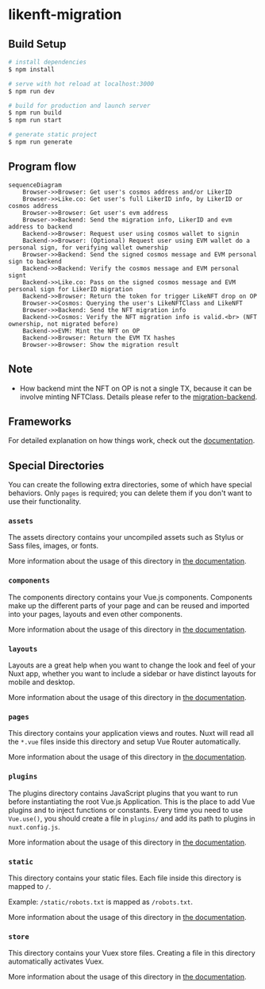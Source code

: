 # likenft-migration

## Build Setup

```bash
# install dependencies
$ npm install

# serve with hot reload at localhost:3000
$ npm run dev

# build for production and launch server
$ npm run build
$ npm run start

# generate static project
$ npm run generate
```

## Program flow

```mermaid
sequenceDiagram 
    Browser->>Browser: Get user's cosmos address and/or LikerID
    Browser->>Like.co: Get user's full LikerID info, by LikerID or cosmos address
    Browser->>Browser: Get user's evm address
    Browser->>Backend: Send the migration info, LikerID and evm address to backend
    Backend->>Browser: Request user using cosmos wallet to signin
    Backend->>Browser: (Optional) Request user using EVM wallet do a personal sign, for verifying wallet ownership
    Browser->>Backend: Send the signed cosmos message and EVM personal sign to backend
    Backend->>Backend: Verify the cosmos message and EVM personal signt
    Backend->>Like.co: Pass on the signed cosmos message and EVM personal sign for LikerID migration
    Backend->>Browser: Return the token for trigger LikeNFT drop on OP
    Browser->>Cosmos: Querying the user's LikeNFTClass and LikeNFT
    Browser->>Backend: Send the NFT migration info
    Backend->>Cosmos: Verify the NFT migration info is valid.<br> (NFT ownership, not migrated before)
    Backend->>EVM: Mint the NFT on OP
    Backend->>Browser: Return the EVM TX hashes
    Browser->>Browser: Show the migration result
```

## Note
- How backend mint the NFT on OP is not a single TX, because it can be involve minting NFTClass. Details please refer to the [migration-backend](./migration-backend/README.md).

## Frameworks

For detailed explanation on how things work, check out the [documentation](https://nuxtjs.org).

## Special Directories

You can create the following extra directories, some of which have special behaviors. Only `pages` is required; you can delete them if you don't want to use their functionality.

### `assets`

The assets directory contains your uncompiled assets such as Stylus or Sass files, images, or fonts.

More information about the usage of this directory in [the documentation](https://nuxtjs.org/docs/2.x/directory-structure/assets).

### `components`

The components directory contains your Vue.js components. Components make up the different parts of your page and can be reused and imported into your pages, layouts and even other components.

More information about the usage of this directory in [the documentation](https://nuxtjs.org/docs/2.x/directory-structure/components).

### `layouts`

Layouts are a great help when you want to change the look and feel of your Nuxt app, whether you want to include a sidebar or have distinct layouts for mobile and desktop.

More information about the usage of this directory in [the documentation](https://nuxtjs.org/docs/2.x/directory-structure/layouts).

### `pages`

This directory contains your application views and routes. Nuxt will read all the `*.vue` files inside this directory and setup Vue Router automatically.

More information about the usage of this directory in [the documentation](https://nuxtjs.org/docs/2.x/get-started/routing).

### `plugins`

The plugins directory contains JavaScript plugins that you want to run before instantiating the root Vue.js Application. This is the place to add Vue plugins and to inject functions or constants. Every time you need to use `Vue.use()`, you should create a file in `plugins/` and add its path to plugins in `nuxt.config.js`.

More information about the usage of this directory in [the documentation](https://nuxtjs.org/docs/2.x/directory-structure/plugins).

### `static`

This directory contains your static files. Each file inside this directory is mapped to `/`.

Example: `/static/robots.txt` is mapped as `/robots.txt`.

More information about the usage of this directory in [the documentation](https://nuxtjs.org/docs/2.x/directory-structure/static).

### `store`

This directory contains your Vuex store files. Creating a file in this directory automatically activates Vuex.

More information about the usage of this directory in [the documentation](https://nuxtjs.org/docs/2.x/directory-structure/store).
